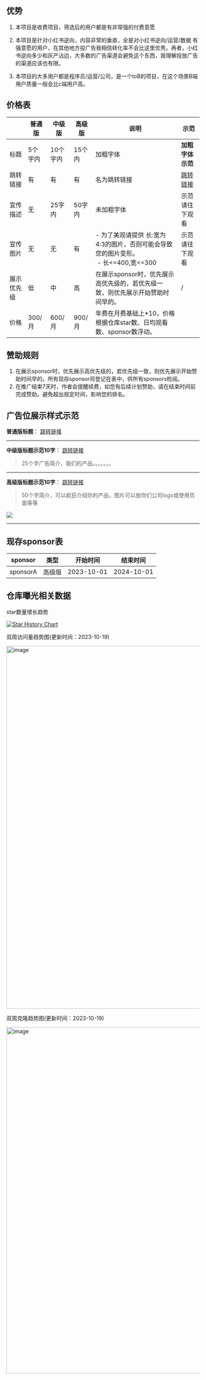 
## 优势

1. 本项目是收费项目，筛选后的用户都是有非常强的付费意愿
  
2. 本项目是针对小红书逆向，内容非常的垂直，全是对小红书逆向/运营/数据 有强意愿的用户，在其他地方投广告我相信转化率不会比这里优秀。再者，小红书逆向多少和灰产沾边，大多数的广告渠道会避免这个东西，我理解投放广告的渠道应该也有限。
  
3. 本项目的大多用户都是程序员/运营/公司，是一个toB的项目，在这个场景B端用户质量一般会比c端用户高。
  

## 价格表

|     | 普通版 | 中级版 | 高级版 | 说明  | 示范  |
| --- | --- | --- | --- | --- | --- |
| 标题  | 5个字内 | 10个字内 | 15个内 | 加粗字体 | **加粗字体示范** |
| 跳转链接 | 有   | 有   | 有   | 名为跳转链接 | [跳转链接](https://github.com/submato/xhscrawl) |
| 宣传描述 | 无   | 25字内 | 50字内 | 未加粗字体 | 示范请往下观看 |
| 宣传图片 | 无   | 无   | 有   | - 为了美观请提供 长:宽为4:3的图片，否则可能会导致您的图片变形。<br> - 长<=400,宽<=300 | 示范请往下观看 |
| 展示优先级 | 低   | 中   | 高   | 在展示sponsor时，优先展示高优先级的，若优先级一致，则优先展示开始赞助时间早的。 | /   |
| 价格  | 300/月 | 600/月 | 900/月 | 年费在月费基础上*10，价格根据仓库star数、日均观看数、sponsor数浮动。|     |


## 赞助规则
1. 在展示sponsor时，优先展示高优先级的，若优先级一致，则优先展示开始赞助时间早的。所有现存sponsor将登记在表中，供所有sponsors检阅。
2. 在推广结束7天时，作者会提醒续费，如您有后续计划赞助，请在结束时间前完成赞助。避免超出规定时间，影响您的排名。


## 广告位展示样式示范



**普通版标题**： [跳转链接](https://github.com/submato/xhscrawl)

---

**中级版标题示范10字**： [跳转链接](https://github.com/submato/xhscrawl)

> 25个字广告简介，我们的产品。。。。。。。


---

**高级版标题示范10字**： [跳转链接](https://github.com/submato/xhscrawl)

> 50个字简介，可以疯狂介绍你的产品，图片可以放你们公司logo或使用页面等等

![](https://i.imgur.com/IBItATn.png)

---

## 现存sponsor表

| sponsor | 类型  | 开始时间 | 结束时间 |
| --- | --- | --- | --- |
| sponsorA | 高级版 | 2023-10-01 | 2024-10-01 |



## 仓库曝光相关数据

star数量增长趋势

[![Star History Chart](https://api.star-history.com/svg?repos=submato/xhscrawl&type=Date)](https://star-history.com/#submato/xhscrawl&Date)



双周访问量趋势图(更新时间：2023-10-19)

<img width="945" alt="image" src="https://github.com/submato/xhscrawl/assets/55040284/89764092-9f37-4ada-931b-5624998497bc">

双周克隆趋势图(更新时间：2023-10-19)

<img width="902" alt="image" src="https://github.com/submato/xhscrawl/assets/55040284/dfcf42ed-671f-4a5d-852e-d66c1767e43f">



